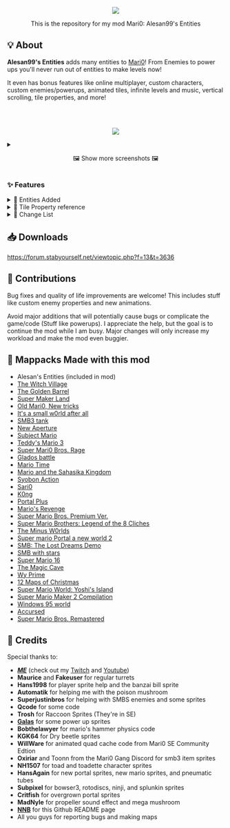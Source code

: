 <p align="center"><img src="https://i.imgur.com/U5xzR1h.png"></p>
<p align="center">This is the repository for my mod Mari0: Alesan99's Entities</p>

## 💡 About
**Alesan99's Entities** adds many entities to [Mari0](https://stabyourself.net/mari0)! From Enemies to power ups you'll never run out of entities to make levels now!

It even has bonus features like online multiplayer, custom characters, custom enemies/powerups, animated tiles, infinite levels and music, vertical scrolling, tile properties, and more!

<br><br>
<p align="center"><img src="https://i.imgur.com/th4xsMi.png"></p>
<details>
  <summary><p align="center">🖼️ Show more screenshots 🖼️</p></summary>

  <p align="center"><img src="https://i.imgur.com/fS2o7pc.png"></p>
  <p align="center"><img src="https://i.imgur.com/67uPzZZ.png"></p>
  <p align="center"><img src="https://i.imgur.com/VhvWBcj.png"></p>
  <p align="center"><img src="https://i.imgur.com/tdDfhkR.png"></p>
  <p align="center"><img src="https://i.imgur.com/CPQN00C.png"></p>
  <p align="center"><img src="https://i.imgur.com/04htj0O.png"></p>
  <p align="center"><img src="https://i.imgur.com/cnW3Vob.png"></p>
  <p align="center"><img src="https://i.imgur.com/016vjP0.png"></p>
  <p align="center"><img src="https://i.imgur.com/E8mXQFj.png"></p>
</details>

### ✨ Features
<details>
  <summary>🍄 Entities Added</summary>

  - Poison Mushroom
  - Upside Down pirahna plants
  - Banzai bill
  - King Bill
  - Sidestepper
  - Barrel
  - Small icicles from SMBS
  - Angry Sun
  - Splunkin
  - Splunkin half
  - 3-up moon
  - Giant Goomba
  - Giant Koopa
  - Giant Spikey
  - Koopa shell
  - Goombrat
  - Fire Bro
  - Clock from SMBS
  - Green springs
  - Red Piranha Plant
  - Upside Down Piranha Plant
  - Thwomps
  - Fish bones
  - Drybones
  - Muncher
  - Giant Beetle
  - Meteors from NSMB
  - Dry Goomba
  - Dry Piranha Plant
  - Donut
  - Boomerang Bro
  - Para Beetle
  - Ninji
  - Hammer suit
  - Boo
  - Bomb-omb
  - Monty mole
  - Mega mole
  - Venus firetrap (AKA fire piranha plant)
  - Upside down venus firetrap
  - Rotating block
  - Torpedo ted
  - Frog suit
  - Boomboom
  - ? ball
  - Raccoon leaf
  - Blue koopa
  - Koopa Paratroopa that flies left and right
  - Wind from Lost Levels
  - Left & Up pipe
  - SMB3 door
  - Ice
  - Companion cube
  - High energy pellet launcher & catcher
  - Adhesion gel (Call it whatever you want, It's called purple gel in-game anyway)
  - Turrets
  - Defective turrets
  - ! buttons
  - ! blocks
  - Rip van fish
  - Square waves
  - Delayer
  - Coin entity
  - Amp milk
  - Green parabeetle
  - Fire thing from SMB3
  - Cannon ball
  - Mini mushroom
  - Rocket launcher
  - GLaDOS
  - Portal gun pedestal
  - Pre-placed portals
  - Text entity
  - Region trigger
  - Ice flower
  - Tile tool
  - Enemy tool
  - Shy guys
  - Randomizer
  - Yoshi
  - Big ! button from SMW
  - Beetle shell
  - Music changer
  - Spiketop
  - P-Switch
  - Pokey
  - Snow pokey
  - Fighter fly
  - Swim wing
  - DK hammer
  - Vine stop
  - Chain chomp
  - Sledge bro
  - Edgeless cube
  - Rocky wrench
  - Cleansing gel
  - Excursion funnels
  - Roto-discs
  - Down exit pipe
  - Thwimps
  - Bony beetle
  - Tiny goomba
  - Koopalings
  - Big mushroom
  - Smb3 bowser
  - Ice bro
  - Bulls eye bill
  - Wiggler
  - Goomba Shoe
  - Magikoopa
  - P button Door
  - Key door and Key
  - Blooper Nanny
  - Circle Boos
  - Weird Mushroom
  - Carrot Powerup
  - Tanooki Suit
  - Cape Mario
  - Horizontal Pipe exit
  - Skewers
  - Conveyor Belts
  - Lakitu Cloud
  - Stretch
  - Upsidedown beetles and spinys
  - Spiny shells
  - Ceiling blocker
  - Cube and Sphere buttons
  - That one star from SMBS
  - And Gate
  - Or Gate
  - RS Flip Flop
  - Animation Trigger
  - Input Block
  - Collectables
  - Collectable Lock
  - Superball Flower
  - Switch Blocks
  - Rising Water
  - Snake Blocks
  - Small Springs
  - Pow Blocks
  - Small Springs
  - POW Blocks
  - Big Icicles
  - Side Thwomps
  - ! Switch Conveyor Belts
  - Dry Bones Shells
  - Red See Saws
  - Animation Output
  - Spikes And Spike Balls
  - Frozen Coins
  - P-Blocks
  - Clear Pipes <a href="https://github.com/alesan99/mari0_ae/releases"><sup>New!</sup></a>
  - Tracks <a href="https://github.com/alesan99/mari0_ae/releases"><sup>New!</sup></a>
  - Propeller Box <a href="https://github.com/alesan99/mari0_ae/releases"><sup>New!</sup></a>
  - Cannon Box <a href="https://github.com/alesan99/mari0_ae/releases"><sup>New!</sup></a>
  - Piranha Creepers <a href="https://github.com/alesan99/mari0_ae/releases"><sup>New!</sup></a>
  - Blue Shell Powerup <a href="https://github.com/alesan99/mari0_ae/releases"><sup>New!</sup></a>
  - Boomerang Flower <a href="https://github.com/alesan99/mari0_ae/releases"><sup>New!</sup></a>
  - Checkpoint Flag <a href="https://github.com/alesan99/mari0_ae/releases"><sup>New!</sup></a>
  - Big Mushroom (Mario Maker) <a href="https://github.com/alesan99/mari0_ae/releases"><sup>New!</sup></a>
  - Cannon Ball Cannon <a href="https://github.com/alesan99/mari0_ae/releases"><sup>New!</sup></a>
  - Camera Stop <a href="https://github.com/alesan99/mari0_ae/releases"><sup>New!</sup></a>
  - Pneumatic Diversity Vents <a href="https://github.com/alesan99/mari0_ae/releases"><sup>New!</sup></a>
  - Grinders & Bumpers <a href="https://github.com/alesan99/mari0_ae/releases"><sup>New!</sup></a>
  - Bowser Jr. <a href="https://github.com/alesan99/mari0_ae/releases"><sup>New!</sup></a>
  - Super-size Mushroom <a href="https://github.com/alesan99/mari0_ae/releases"><sup>New!</sup></a>
  - Fuzzies <a href="https://github.com/alesan99/mari0_ae/releases"><sup>New!</sup></a>

</details>
<details>
  <summary>📜 Tile Property reference</summary>

  ![Tile Property reference image](https://i.imgur.com/nDJRzO2.png)

  Put a pixel next to your tiles in tiles.png to change how it acts.
  The color of the pixel doesn't matter except for slopes.
  > - Half slants are color coded: `0`, `0`, `200 0`, `0`, `100`
  > - Upsidedown slants are color coded: `100`, `0`, `0`
  > - Have both left and right slants enabled to make a slab
  
</details>
<details>
  <summary>📰 Change List</summary>
  <blockquote>
  <details>
    <summary>🕓 Latest Changes</summary>

```console
-----0.10.0 13-----
ADDED Clear Pipes
ADDED Tracks
ADDED Propeller Box
ADDED Cannon Box
ADDED Pirnaha Creepers
ADDED Blue Shell Powerup
ADDED Boomerang Flower
ADDED Checkpoint Flag
ADDED Big Mushroom (mario maker)
ADDED Cannon Ball Cannon
ADDED Camera Stop
ADDED Pneumatic Diversity Vents
ADDED Grinders & Bumpers
ADDED Bowser Jr.
ADDED Super-Size Mushroom
ADDED Moving Tiles (Use with tracks)
ADDED Entity Tooltips
ADDED Ability to Expand Custom Character Sprites (Like SE), Size, Colors, and Stats
	"fireenemy": SAME_AS_CUSTOM_ENEMIES (Put enemies folder in character folder)
	"smallducking": false,
	"swimpushframes": 1 (number of frames mario has when pushing in water)
	"smallduckingframes": 0,
	"fenceframes": 2,
	"nopointing": false,
	"noportalgun": false,
	"aimwithoutpointing": false,
	"breaksblockssmall": false,
ADDED Custom enemy properties
	"animationtriggerondeath": "NAME OF ANIMATION TRIGGER",
	"mushroomifmariosmall": "NAME OF MUSHROOM ENEMY",
	"meltice": true, (melt when touched by enemies with "meltsice")
	"transformtrigger": "melt",
	"instantkill": true, (Kills player instantly)
	"snapxtogrid": true,
	"snapytogrid": true,
	"snapxtogridoffset": 0,
	"snapytogridoffset": 0,
	"trackable": false
	 "trackplatform": true, (will carry stuff when on a track)
	 "trackoffsetx": 0,
	 "trackoffsety": 0,
	 "trackspeed" 3,
	 "trackgraboncenterofobject": true, (can only collide with tracks touching its center)
	 "ignoretrackgraboncenterofobject": false, (will not automatically give it the property above)
	 "trackgravity": 40, (gravity of object after its released from track (dont add property if you want default))
	 "rotatetowardstrackpath": true, (will rotate in the direction its going in on the track)
	 "rotatetowardstrackpathoffset": 0, (how many radians will be added to the rotation)
	 "dontpasstracked": true, (enemy wont stay on track after transforming)
	 "dontreturnmaskontrackrelease" true, (will not collide with tiles after being forced off tracks (only useful with custom timers))
	 "transformtrigger": "trackturnaround",
	"spawnonload": true, (will spawn as soon as level starts, instead of when its onscreen)
	"pushmariowhenstomped": false, (use if mario needs to stomp an enemy
		that isn't killed when stomped once, but mario dies when stomping)
	"xrelativetocamera": 0, (stay in the same posistion of the camera)
	"yrelativetocamera": 0,
	"stompbounce": true, (makes mario bounce off enemy instead of killing it)
	 "stompbouncesound": true, (makes sound when mario stompbounces off enemy)
	 "stompbouncex": 1, (pushes mario horizontally, like when stomping a koopaling in a shell)
	"dontspawnnearcheckpoint": true,
	"makesmariostarduration": 12,
	"treattransformasdeath": true, (don't use unless neccesary: triggers things like deathsound even if the enemy 			didn't die)
	"starthomingrotationtowardsplayer": true, (homing enemy will start facing player)
	"upsidedownifhomingrotationright" true,
	"blowrange": [x, y, w, h], (moves entities if inside the range)
	 "blowchecktable": ["player"]
	 "blowspeedx": 0,
	 "blowspeedy": 0,
	 "blowminspeedx": -60, (minimum speed of enemy inside blowrange)
	 "blowmaxspeedx": 60,
	 "blowminspeedy": -60,
	 "blowmaxspeedy": 60,
	 "blowstaticenemies": false, (should it blow static enemies)
	 "blowstrong": false, (don't use unless neccesary, will force entities to move without changing speed)
	"blowable": true, (can be blown by enemies that have blowrange?)
	"throwntimeendonfloorcollide"
	"platformcollisionup": true,
	"platformcollisiondown": true,
	"platformcollisionleft": true,
	"platformcollisionright": true,
	"offsetYadjust": true, (automatically shifts sprites 8px up by default)
	"hollow": true, (entities won't collide if inside enemy)
	"bouncy": true, (bounces player)
	 "bouncyontop": true,
	 "bouncyonbottom": true,
	 "bouncyonsides": true,
	 "bouncyonleft": true,
	 "bouncyonright": true,
	 "bouncyforce": 1
	 "bouncyforcex": 1
	 "bouncyforcey": 1
	"sticktoplayer": true, (should the enemy stick to mario's position?)
	 "sticktonearestplayer": true,
	 "stickoffsetx": 0,
	 "stickoffsety": 0,
	"teleportplayer": true, (or player number) (will teleport mario to enemy)
	 "teleportnearestplayer": true,
	 "teleportplayeroffsetx": 0,
	 "teleportplayeroffsety": 0,
	 "teleportplayerspeedx": 0, (speed of the player after teleporting)
	 "teleportplayerspeedy": 0,
	"movetotoponpassivecollide": true, (enemy gets teleported to the top of object it's inside)
	"gel": 1, (sets gel on any tiles it touches)
	"pipespawnmax": true, (how many times it can be spawned by pipe, until the spawned ones are killed)
	"extremeautodelete": true (enemy won't despawn offscreen, but it will despawn if it falls out of the map)
	"releasespeedx": 2, (speed after enemy exits a vertical clear pipe or a pipe spawner)
	"lifetimerandoms": [1, 2, 3],
	"movement": "chase" (think: monty mole, basically the follow movement, but without the weird lakitu stuff)
	 "chasespeed": 3.5, (same name as hammerbros' chasespeed, technically a different property)
	 "chaseacceleration": 14,
	 "chasespace": 2, (how far mario has to be for it to turn around)
	 "chasebounceforcex": 6 (force when enemy hits a wall)
	 "chasebounceforcey": 6
	 "chasespeedy": 3.5, (Same as above, except for vertical chasing)
	 "chaseaccelerationy": 14,
	 "chasespacey": 2,
	"dontenterclearpipes": true, (wont go into clear pipes)
	"killsinsideclearpipes": true, (will kill mario if inside a clear pipe)
	"sticktonearestplayer": true,
	 "sticktoplayeroffsetx": 0,
	 "sticktoplayeroffsety": 0,
	"blockportaltile": true, (blocks portals from going through its spawned tile)
	"dontremoveblockportaltileondeath": true, (will continue to block portals in a tile after death)
	"breaksflipblocks": true,
	"onlymovewhenhomingrotationatplayer": true, ("homing" movement will only move when facing player)
	"onlymovewhenhomingrotationatplayerthreshold": 0.1,
	"dontchangehomingrotationwhenmoving": true,
	"homingatenemy": ["goomba"], (will follow closest custom enemy)
	"bouncesonenemykill": true, (enemy will bounce when it kills another enemy, use bounceforce)
	"friction": 80, (will stop enemy from sliding. also doable by setting truffleshuffle speed to 0)
	"boss": true, (will cause axe to break bridge, like with bowser)
	"supersize": true, (can you make it huge with the supersize entity?)
	"description": "", (will be shown in the entity list in the editor)
	"rightclickmenumutlipleproperties": true, (needs "rightclickmenutable" too!, will set multiple properties "rightclickmenu": [[["propertyname1", value],["propertyname2", value], ...], ...])
	"queueanimationtrigger": true, (use with "animationtriggerondeath", will let the animation finish if its currently playing)
	"doesntflyawayonstomp": true, (if stompanimation is disabled, the enemy won't fly away when stomped)
	"enemykillsdontflyaway": true, (the enemies it kills will just dissappear)
	"transformenemyanimationondeath": "TRANSFORMANIMATION", (will trigger a "transform enemy" animation)
	"nodropshadow": true,
	"customtimer": [
		[1, ["random", "speedx"], [1,2,6,7]], (picks a random value from an array)
		[1, ["set", "speedx"], ["property", "speedy"]] (sets property to an existing property)
		[1, "spawnenemy"], (if enemy uses spawnsenemy, this will force it to spawn an enemy)
		]
ADDED Custom powerup options "makesmarioshoot": {
	"enemy": ["enemy1", "enemy2", ..], (you can give an property a table now) (left -> right, if one gets 	fired the next in line won't get fired)
	"max": [2, 3, ..],
	"button": ["run", "use",..],
	"killonbuttonrelease": false,
	"playerspeedx": 0, (knockback)
	"playerspeedy": 0, 
	"holdbutton": ["down",false, ..],
	"fireanim": "fire",
	"firequad": 1,
	"offsety": 0,
	"ride": false, (player will stick to enemy it fires)
	 "rideoffsetx": 0,
	 "rideoffsety": 0,
	 "rideactive": false, (is the player active while riding?)
	 "ridedrawable": false, (is the player visible while riding?),
	 "rideaftertransform": false, (will the player continue to stick after the enemy transforms?)},
	 "dontfirewhenriding": false, (should mario fire when riding enemy?)
	 "rideanim": "idle", (what animation mario has when riding enemy)
	 "ridequad": 1, (number of frame if needed)
	"sticktoplayer": true, (should the enemy stick to mario's position?)
	 "stickoffsetx": 0,
	 "stickoffsety": 0,
	 "stickanim": "idle"
	 "stickquad": 1,
	 "flipstickoffsetx": true,
	"size": 1, (must be this size in order to fire)
	"hat": 1, (add custom hats in hats mappack folder)
	"firewhenfalling": false,
	"firewhennotfalling": false,
	"firewhenhumping": false,
	"fireifducking": true, (should it still fire if mario is ducking?)
ADDED Custom enemy icons (ex: "goomba-icon.png")
ADDED Custom enemy tool tips (ex: "goomba-tooltip.png", can be 64x64px or 128x64px)
ADDED Custom enemy folders (you can organize your custom enemies but putting them in their own folders, as long
	as they are still inside the "enemies" folder)
ADDED Animations
	Trigger: Player Lands
	Trigger: Player Hurt
	Trigger: When number is _ (Thanks to frostplays for the implementation idea)
	Condition: Player is size
	Condition: Button Held Down
	Condition: Require Keys
	Condition: If number is _
	"kill all enemies"
	"Make Player Grow"
	"set wind"
	"Disable Jumping"
	"Enable Jumping"
	"Animation Trigger"
	"Add keys"
	"Remove keys"
	"Set number"
	"reset numbers"
	"load level instantly"
ADDED Fence Tile Property
ADDED Directional Platform Tile Properties
ADDED Better Ice Flower (Enemies get frozen in ice blocks, can be kicked)
ADDED Sideways Pirhana Plants
ADDED Spawner Animations (Enemies coming out of pipes)
ADDED Random cheepcheeps and Fire Flowers (yes, really)
ADDED Better Tile Selections
ADDED Lightbridge Detectors
ADDED Offset Entities (Hover over edge of tiles)
ADDED Spritesets to more sprites (Flag, Portal Entities) (Overgrown sprites by critfish)
ADDED Oscillating Platform previews in right click menu
ADDED Level Previews in the editor map selection menu
ADDED Pipe & Door Exit IDS (This means you can have multiple exits in 1 sublevel)
ADDED Pipe sizes and direction selection
ADDED Spawn option to be directly on tile
ADDED Swim pushing animation to mario
ADDED Wind Entity Adjustment
ADDED Donut respawning option
ADDED Optional Castleflag to Flag
ADDED Loading Bar to intro and multithreaded mappack list loading
ADDED Yoshi Eating
ADDED New Mask 37: Tracks
ADDED Tile Tool Function "Set Background Tile To:"
ADDED Mega mario music by MadNyle
ADDED More Text Colors, Big option, and Center Option
ADDED Ability to add sublevels
ADDED Animate to Walk Speeds
ADDED Jumping Through Platforms in mario maker physics
ADDED Dialouge box Speaker Colors
ADDED Ability to put more enemies inside blocks
ADDED Option to make Koopalings into enemies
ADDED Firebar smooth movement setting
ADDED "Key" type to boom boom, bowser 2, koopalings, and bowser jr. (gives key on death)
ADDED Slabs (have both slopes on) (DON'T USE THESE!!! THEY'RE CRAP!)
ADDED Camera Setting Menu
ADDED level editor disabling (put ";nofunallowed" in the end of your mappack's 1-1.txt)
ADDED invisible door option
ADDED Letterbox setting for fullscreen and resizable window (no stretching)
ADDED Option for Time to count down in real seconds
ADDED Option for lava bubbles to return to spawn
ADDED 1 New Daily Challenge
ADDED P-Switch Directions
ADDED Editor Q Key shortcut to switch between tiles and entities
ADDED Editor Tile Hotkeys (press key when over tile menu)
ADDED Portal Physics (1-block jump height)
TWEAKED Spawner and Tile Tool Right click Menues (Easier to use!)
TWEAKED Variations of Entities, many of them are now combined
TWEAKED Entity List Organization
TWEAKED Mappack Selection Loading
TWEAKED Portal Sprites (Added Spritesets, Some on/off states, gel ids)
TWEAKED Bigger Brushes (Just hold run and press run buttons, no assistmode)
TWEAKED Time Length in Mario Maker Physics
TWEAKED Yoshi (Can kill koopas, immune to spikes)
TWEAKED Energy Launcher Behavior (won't launch energy ball after it's caught)
TWEAKED Suspend Game (Game will be saved if you collected collectables, uses .json)
TWEAKED Background color rgb inputs (you can now slide them with your mouse)
TWEAKED Bullet Bill Cannons; will no longer spawn if blocked by tile
IMPROVED Turrets (Shooting collision is now accurate and reliable, can be blocked with boxes)
IMPROVED Big koopas (now break hard blocks)
IMPROVED Custom enemy "transformobjectcollide" and "transformenemycollide" (can now be tables)
IMPROVED Conveyer Belts with gel (its not perfect)
IMPROVED Editor Middle Click with entities (you can middle click an entity to copy it)
CHANGED Amps into fuzzies (you can still select amps in their right click menu)
CHANGED Hat Format (Now uses .json, allows for different directions)
CHANGED Rocky Wrench Sprites
CHANGED Big Mole and Amp Sprites
CHANGED Donut Falling Animation
CHANGED MEGA MARIO size
CHANGED Snow Spike Sprites
CHANGED Mario's Minecraft Sprites (Now its just a pickaxe overlay)
CHANGED Meteor behavior
CHANGED Raccoon Leaf Behavior
CHANGED Powerup suit Behavior (THEY BOUNCE NOW? THEY BOUNCE NOW.)
CHANGED Rip Van Fish water behavior (they will now have gravity once they exit water)
CHANGED Moles (inside ground is a right click option now)
CHANGED Splunkin, ninji, and rotodisc Sprites courtesy of subpixel
CHANGED Mario cape flying
CHANGED Custom powerup y offset (enemies will now spawn at the bottom of mario's hitbox by default)
CHANGED Boo Circle Formation to be easier to go through
CHANGED Excursion Funnels into the ones from SE (They used to be coded by me, but SE's are more functional)
FIXED Button Press Animations not working with Joysticks
FIXED givescoinondeath when transforming
FIXED Custom enemy max count for the third time
FIXED Editor Level Buttons being clicked when they're off screen
FIXED Entity Descriptions getting cut off
FIXED Para-goombas killing mario when being stomped
FIXED Lasers not melting frozen coins
FIXED "starttowardsplayerhorizontal" not working with homing enemies
FIXED Flagpole softlocking (the level will end after 8 seconds if mario doesn't go inside the castle)
FIXED Raccoon mario's tail not flipping shells
FIXED Boxes clipping through walls horizontally if portalled at really fast speeds
FIXED Online multiplayer starting suspended game instead of selected mappack
FIXED Custom entities image not loading
FIXED Enemies not turning around ledges on entity tiles
FIXED Portals not being removed by portal entity
REMOVED Upsidedown pirhana plant sprites
REMOVED A bunch of useless entities from entity list
REMOVED Quicksand

Other Bugfixes and minor tweaks
-------
```

  </details>
  <details>
    <summary>🗃️ Everthing</summary>

```console
--Release--
Added poison mushroom
Fixed poison mushroom bugs
Added Upside Down Pirahna Plants
Added Paragoombas
Added Banzai bills
Added [SURPRISE}
--Version 1.00--
Made Paragoombas Slower
Fixed Upside Down plant not moving
Added Sidestepper
Added Barrel
Added Icicle
--Version 1.01--
Added MY NAME to the title screen
Fixed Sidestepper's sprite
--Version 2.00--
Fixed Upside down plant crash
More loading screen text
ANGRY SUN
Angry sun end
Better sprites
--Version 2.01--
right click [SUPRISE] to change speed
--Version 3.00--
Added Icicle sound
Minor tweaks to be more polished
--Version 3.01--
Added Splunkin (normal and half)
--Version 3.02--
Fixed Crash with [SUPRISE]
--Version 4.00--
Added 3-up moon,
Giant Goomba,
Giant Koopa,
Giant Spikey,
Koopa shell,
Goombrat,
Goombrat half,
and Fire Bro
Right click the icicle for gravity
--Version 5.05--
Added clocks,
green springs,
red plants,
down red plants,
thwomps,
fish bones,
dry bones,
dry bones half,
munchers,
and big beetles
--Version 5.07--
Fixed Crash with drybones
--Version 6.05--
Added Meteor Start,
Meteor End,
Dry Goomba,
Dry Goomba Half,
Dry Piranha Plant,
Upside down dry piranha plant,
Donut,
Boomerang Bro,
Para Beetle,
and Ninji
Added thwomp and Boomerang sounds
Made barrel have two frames
icicle falls when near
angry suns attack by going down
Big bills collision and scissor (where it is cut when launched) are fixed
--Version 6.13--
Added hammersuit
boo
bomb-omb
bomb-omb half
monty mole
mega mole
venus firetrap
upside down venus firetrap
rotating block and
torpedo ted
fixed bullet's underground palette
lowered icicle sound volume
--Version 7.10--
added frog suit
parabeetle right
boom boom
? ball
and raccoon leaf
parabeetles act like parabeetles
powerup sprites
added sidescrolling
added thousands of bugs
--8.11--
TOO MANY THINGS TO LIST
BUG FIXES
New portal tiles
--9.09--
vvvvvv gel
turrets
defective turrets
! buttons
! block off
! block on
fixed beetle bobs
more tile properties
animated tiles!
--10.2--
added rip van fish,
square waves,
delayer,
coin,
amp,
green parabeetle,
and green parabeetle right
foreground tiles
bridge tiles
forgrounds
paragoombas tweaked
side vvvvvv gels work
--Version 11.0--
added fire thing from SMB3,
cannon ball,
mini mushroom,
GLaDOS,
Portal gun pedestal,
pre-placed portal 1,
pre-placed portal 2,
text entity,
region trigger
changeable mappack folder
customizable graphics
customizable text
improved autoscrolling
fixed some crashes and bugs
--12.0--
tile tools
enemy tools
shy guys
beetle shells
music changer
randomizer
ice flower
yoshi
big button
VERTICAL SCROLLING
MULTIPLE CUSTOM MUSIC
improved sprite loading
edited error screens
some features from better editor
slants
Some other stuff I might've forgotten (look through my old posts)
--LOVE 0.9.0 v2--
faster map selection screen
10% more organized entity tab
animated tiles are now shown in the minimap with their correct colors (SE doesn't do this)
airship fire things can now face up and down
fixed the horrible button blocks
improved boos' movement
fixed beetle shells getting killed by fireballs
region trigger's right click menu is cooler
you can type more text into input bars
other minor tweaks
--LOVE 0.9.0 v3--
bug fixes
every mod related file has been moved to the "alesans_entities" folder
crashes are now saved as .txts
added dark mode cheat
some menus have been rounded
navigate menu with mouse
download mappacks
p button
resizable window
fixed minor mistake in rip van fish's animation
rotating block now bounces when hit
added spiketops
menu tips
press f11 to display fps
probably more stuff I forgot
--LOVE 0.9.0 v4--
- some minor bug fixes and improvements
- added daily challenges
- added pokeys
- finished spiketops
- fixed region trigger drag not scrolling
- fixed no portal gun hammer mario climbing sprites
- fixed big hat emblem color
- fixed enemy tool not being able to spawn newer enemies
- improved king bill sprites a bit
- improved yoshi
- improved angry sun
- improved coin entity, now acts exactly like normal coins
--LOVE 0.9.0 v5--
bug fixes
climbing property
updated level screen customization
fighter fly added
quickmenu added
portal gun drop down (pedestal supported multiple portalguns but you could no tstart with them)
foreground scroll bar (also foreground scrolling is more realistic)
koopas and shell enemies "wake up" after being stomped and get flipped when hit from below
custom boom boom and intermission music (you can also turn on custom music in intermissions (old feature))
improved dlc (mappacks hosted on imgur by converting files to images)
yoshi tounge
added swim wing from smbs
bowser has right click option to make him into an enemy not a boss
added dk hammer from smbs
more worlds and redesigned map selection menu
added vinestop
--LOVE 0.9.0 v6--
added chain chomp
added sledge bros
added edgeless cube
added noteblocks
added rocky wrench
added offsetted thwomp & new graphic
3-up moon appears even when not in block
ability to use letters for worlds over 9
enemytool can spawn every entity
right click menus improved
music changer can choose specific custom music
meteors improved
added moving springs (spawn with enemytool "moving spring")
vertical scrolling improved
more ways to defeat glados (rocketurrets + bulletbills,cannonballs,mario hammers)
big enemies merged with small counterparts (can now be frozen, big koopas come out of shell and be flipped)
different types of goombas in goomba attack cheat
seesaw visible when right clicking in editor
wind sound added
right click flag to remove border (you can jump over flag)
change physics in tool section (mari0, smb, smb2j-mari0, smb2j)
recoded thwomp (less buggy, actually portalable, also new graphic)
bug fixes and improvments
--0.10.0 7--
UPDATED FOR 0.10.0
UPDATED ALESAN99'S ENTITIES MAPPACK
ADDED thwimps
ADDED bony beetles
ADDED cleansing gel
ADDED roto-discs
ADDED funnels
ADDED down exit pipes
ADDED custom characters (change by pressing [] keys in hat options)
Redesigned tools tab in editor and added power line draw & selection tool
added ability to add custom glados sounds
added custom tab to editor
organized entities tab more by adding portal section
re-added controller/joystick support
added fire bar speed rightclick
bug fixes and improvments
--0.10.0 8--
added koopalings
added bowser from super mario bros 3
added big mushroom
added ice bros
added mappack icon in editor (drag file into square to add icon)
added classic cheat mode
added new level button
added custom sounds
added super mario maker bomb-ombs
added super mario maker fish bones
fixed controller support
fixed checkpoints in sublevels (You can also link them now)
fixed portalable surface indicator on button blocks, slopes, nocollision pipe
minimap in editor can now scroll vertically
made camera in vertical levels better
sorted custom tab dropdown alphabetically
region triggers can be set to half-tiles
fighting multiple boom booms and koopalings works now
moles bounce off of walls and spawn normally if not on top of a block
characters now have config files with colors (these allow custom colors and hats)
springs work in intermissions
boomboom can be turned into an enemy
mapheight txt files are no longer used
fire and ice bros can hurt other enemies
Other minor tweaks and many bugfixes
-----0.10.0 9-----
ADDED ONLINE MULTIPLAYER
ADDED CUSTOM SE ENEMIES
ADDED Bulls eye Bills
ADDED Wigglers
ADDED Goomba Shoe
ADDED Magikoopa
ADDED Mario Maker Doors
ADDED P-button Doors
ADDED Key doors and keys
ADDED Blooper Nanny
ADDED Circle Boos
ADDED Weird Mushroom
ADDED Carrot Powerup
ADDED Tanooki Suit
ADDED Cape Mario
ADDED option to teleport mario at edges of screen
ADDED left and right pipe exits
IMPROVED level size button from SE
FIXED Fireballs hitting hammer mario when ducking
FIXED Coin graphics
mario maker physics option (1-up flag, shrink to big mario)
slopes are smoother
hammers kill thwomps and bulletbills
scrolling is better for vertical levels and right of the level
fixed timer reseting
custom fire and ice colors
p-buttons look like mario maker
lava tile property doesn't instakill if spike properties are enables
flags can be placed anywhere on the y axis
improved delayers
other sprites look like mario maker
dry bones and dry beetle have more animations
enemies in vertical levels don't spawn all at once and dissappear offscreen
menus are navigatable with joysticks
Tons of Bugfixes
-----0.10.0 10-----
ADDED cappy cheat
ADDED Skewers
ADDED Conveyor Belt
ADDED Lakitu Cloud
ADDED Boo crawler
ADDED Upsidedown beetle
ADDED Upsidedown spikey and spikey shell
ADDED ceiling blocker from SE
ADDED opposite flamethrowers
ADDED cube and sphere buttons
ADDED custom hats (from SE)
ADDED Fullscreen (LeftShift + Enter)
IMPROVED Yoshi (Not buggy, dismount with runkey and up)
IMPROVED cubes, lightbridges, emancipation grills, and buttons (SE)
IMPROVED Fire plants (Maker sprites, only fire in 16 angles)
IMPROVED DLC Mappacks (Icons!)
IMPROVED Linking to be similar to SE (means you can mass-link)
IMPROVED Online Multiplayer menu (mappack select, cheats)
FIXED Mazes not working in tall levels
FIXED music changer overlapping
FIXED mario dying at the flag
FIXED frog mario not swiming
FIXED locked doors and pdoors not working with controllers
FIXED linking alternate cubes and dispensers
FIXED checkpoints not desawning enemies
FIXED minus world crashing
-----0.10.0 11-----
ADDED Animations System from SE (couple of new animations too)
ADDED Animation Trigger
ADDED Collectables (BTW you can collect them with koopa shells)
ADDED Collectable Lock (Sends output when a certain amount of collectables are collected)
ADDED Lucky Star (Kills all enemies)
ADDED Or Gate
ADDED And Gate
ADDED RS Flip Flop
ADDED Animated Tile Trigger
ADDED Action Block
ADDED ability to add custom fast music and intros (music2-fast.ogg/music-intro.mp3)
ADDED New UI Syle
ADDED Run lock, portal, and reload buttons to android
ADDED Chell character
ADDED increased level limit (up to 35 because of letters)
ADDED Same block portals (probably causes a bunch of crashes)
ADDED Noteblock warps by putting pipe entity in noteblock
ADDED Tile group selection (Hold shift when selecting a tile in the editor)
ADDED Tile replacing (e + left click)
ADDED Half slants (enable with color coded slant properties: 0,0,200 or 0,0,100)
ADDED Linkable platforms
IMPROVED Music Loading (just put music in music folder)
IMPROVED Backgrounds and Foregrounds (just put .png in the backgrounds folder)
IMPROVED Doors; option to link doors to an exit
IMPROVED Region Triggers (select what is detected) (Editing existing region triggers is broken)
IMPROVED Various right click menus
IMPROVED Koopaling Fights (new effects, win by making koopaling fall)
IMPROVED King Bill Collision
IMPROVED Torpedo teds
IMPROVED Big Bill cannons (detects if it's coming out of 2 block wide cannon, doesn't shoot in blocked direction)
IMPROVED Effects (glados explosion, turret explosions, cannon smoke, level ball, torpedo and king bill smoke)
IMPROVED Tile tool right click (also tile coordinates appear if you type in "mod " (with a space))
IMPROVED Koopa Shell Behavior (no longer makes sounds off-screen, koopas don't kill eachother if close)
IMPROVED In-game object renaming (right click name)
IMPROVED P-buttons by adding music
IMPROVED Faithplates (Linking, Velocity options)
IMPROVED Cannon Ball (speed customization)
IMPROVED Shy guys; they can actually be picked up (I only did this because they served no purpose, ninjis will stay the same)
IMPROVED King Bills (better collision, different directions, linkable)
-----0.10.0 12-----
ADDED Super Ball Flower
ADDED Switch Blocks
ADDED Rising Water/Lava/Poison/Quicksand
ADDED Snake Blocks
ADDED Small Springs
ADDED Pow Blocks
ADDED Big Icicles
ADDED Side Thwomps
ADDED ! Switch Conveyor Belts
ADDED Dry Bones Shells (Not 100% accurate, no need to tell me)
ADDED Red Seesaws
ADDED Background Tile Layer ("-" Key)
ADDED Custom Power-Ups
 ADDED "Makesmarioshoot":{enemy,max} property to custom enemies
 ADDED "Makesmariocolor":{{r,g,b},{r,g,b},{r,g,b}}; only works if used with "makesmarioshoot"
ADDED Ice property
ADDED Upside down slopes (set red to 100 and green to 0)
ADDED Platform Slopes (Don't use them unless you have to)
ADDED QUICK TEST button to test from mario's posistion ("\" Key)
ADDED Animation Actions: "play sound", "toggle wind", "center camera", "remove shoe"
ADDED Animation Triggers: "button pressed", "time below"
ADDED Lights out
ADDED Low gravity
ADDED Full Minimap to Editor (Press "m" OR swipe down on the minimap)
ADDED Axis-Independent Background Scroll Factor
ADDED Animated Backgrounds/Foregrounds (.json in the background folder with "quadcountx", "quadcounty", "delay", optional: "speedx", "speedy", "frames")
ADDED Reverse link to conveyor belts
ADDED New Custom Enemies Properties
	"light":number (how much light is made in the dark),
	"float":true (floats in water, can also be number to set how fast it rises),
	"shakesground": true,
	"ignoreleftcollide": true (and other directions),
	"regiontriggerexlcude": true,
	"platform": true,
	"platformchecktable": ["player", "entitynames"],
	"weight": 1,
	"movement": "circle", ("circleradius": 1, "circletime": 1),
	"movement":"homing", ("homingrotation": 0, "homingturnspeed": 1, "homingspeed": 1, "rotationishomingrotation": true),
	"transformtrigger": ["trigger1", "trigger2"...],
	"transformsinto": ["name1","name2"...],
	"givecoinondeath": 1,
	"playsoundondeath": "stomp",
ADDED Linked Pipes
ADDED Server Commands (/nextlevel, /reload, /level WORLD LEVEL SUBLEVEL, /infinitelives, /infinitetime, /disablecheats)
ADDED Autoscroll speeds (btw you can do advanced autoscrolling with the camerapan animation)
ADDED Undo With Ctrl Z
ADDED Toad and Toadette Courtesy of NH1507
ADDED Upside Down Spiketops and boo crawlers (place them under a tile)
-----0.10.0 12.1-----
ADDED Animation Output
ADDED Spikes and Spike Balls
ADDED Frozen Coins
ADDED P-blocks
ADDED Flying Boom Boom
ADDED Shell Helmets
ADDED Custom block debris (This means you can make hard breakable blocks)
ADDED Background .json property "staticx", "staticy", "static". Will stop layer from scrolling
ADDED Button release animation
ADDED A variety of new animations as well
ADDED Custom enemy editor tab
ADDED Custom enemy "rightclickmenu": ["property", 1, 2, 3, 4..],
	"rightclickmenudisplay": ["pretty display name", 1, 2, 3, 4..]
ADDED Custom enemy path movement
ADDED Custom enemy grabbing
ADDED Custom enemy spawning other enemies on spawn
ADDED Custom enemy shell waking up sprites option 
ADDED Custom enemy crawl movement (spiketops) (*BUGGY*)
ADDED custom enemy transformation trigger ""
ADDED custom enemy property "resistsenemykill"
ADDED "noshotsound"
ADDED "ignoreplatform" (will not be carried by platform enemies)
ADDED "solidkill" so mario doesn't go through enemys after he's hurt (think munchers)
ADDED "transformtrigger": "damage", "stompdamage", and "shotdamage" for use with "health", "stomphealth", and "shothealth"
ADDED "smallanimationstart", "smallanimationframes", "smallanimationspeed"
ADDED Default circle movement rotation "circletimer:" 0.5
ADDED "transformtrigger": "animation", "transformanimation": ""
ADDED "startawayfromplayerhorizontal"
ADDED new mask catergory 32: for bombs. exactly like category 4 except with fire collisions
ADDED "dontspawnenemyonplayernear" and "dontspawnenemydist"
ADDED "rotationanimation" and "rotationanimationspeed" (remember to use with doesntunrotate)
ADDED "rollanimation"
ADDED "resistsshoe", "resistspow" and "resistseverything"
ADDED "killsonpassive" and "killsonpassiveignorestar" (think of how blocks kill when they squish mario in mm)
ADDED "platformpush" and "noplatformcarrying" (pushing like snakeblocks)
ADDED "dontloopcustomtimer"
ADDED New customtimer format
	"customtimer": [
		[1, ["set", "speedx"], 2],
		[0.5, "playsound", "stomp"],
		[1, ["reverse", "speedx"]]
		]
ADDED additional options for custom powerups
	"makesmarioshoot": {
		"enemy": "enemy",
		"max": 2,
		"speed": 10,
		"fireatangle": false,
		"offsetx": 0},
ADDED "spawnpassedparameters", works like transformpassedparameters
ADDED "spawnsetparameters": [["parametername", "parametervalue"]..]
ADDED "animationspeed": [1, 2, 3 ..]
ADDED transformtrigger: "freeze"
ADDED enemy kicking (think bombombs)
	"kickable": true,
	"kickspeed": 2,
	"kickspeedy" -10,

ADDED Custom princess music option
ADDED Rolling edgeless cubes on red seesaws
ADDED Backwards circle movement "circletime": -1
ADDED Custom Character hatoffsets
ADDED Custom Character defaulthat
ADDED Ability to link collectables
ADDED Tanooki Mario Sprites
ADDED Colored Yoshis (no abilities yet)
ADDED Option to hide collectables hud in text.txt
ADDED Ability to link skewers
ADDED Portal Entity IDS
ADDED Tile Tool Region select
ADDED Tile Tool command: "group". All tiles in region will be hit when one is hit
ADDED Placeable cleansing gel (basically anti-gel surfaces)
-----0.10.0 13-----
ADDED Clear Pipes
ADDED Tracks
ADDED Propeller Box
ADDED Cannon Box
ADDED Pirnaha Creepers
ADDED Blue Shell Powerup
ADDED Boomerang Flower
ADDED Checkpoint Flag
ADDED Big Mushroom (mario maker)
ADDED Cannon Ball Cannon
ADDED Camera Stop
ADDED Pneumatic Diversity Vents
ADDED Grinders & Bumpers
ADDED Bowser Jr.
ADDED Super-Size Mushroom
ADDED Moving Tiles (Use with tracks)
ADDED Entity Tooltips
ADDED Ability to Expand Custom Character Sprites (Like SE), Size, Colors, and Stats
ADDED Custom enemy properties
ADDED Custom powerup options "makesmarioshoot"
ADDED Custom enemy icons (ex: "goomba-icon.png")
ADDED Custom enemy tool tips (ex: "goomba-tooltip.png", can be 64x64px or 128x64px)
ADDED Custom enemy folders (you can organize your custom enemies but putting them in their own folders, as long
	as they are still inside the "enemies" folder)
ADDED Animations
ADDED Fence Tile Property
ADDED Directional Platform Tile Properties
ADDED Better Ice Flower (Enemies get frozen in ice blocks, can be kicked)
ADDED Sideways Pirhana Plants
ADDED Spawner Animations (Enemies coming out of pipes)
ADDED Random cheepcheeps and Fire Flowers (yes, really)
ADDED Better Tile Selections
ADDED Lightbridge Detectors
ADDED Offset Entities (Hover over edge of tiles)
ADDED Spritesets to more sprites (Flag, Portal Entities) (Overgrown sprites by critfish)
ADDED Oscillating Platform previews in right click menu
ADDED Level Previews in the editor map selection menu
ADDED Pipe & Door Exit IDS (This means you can have multiple exits in 1 sublevel)
ADDED Pipe sizes and direction selection
ADDED Spawn option to be directly on tile
ADDED Swim pushing animation to mario
ADDED Wind Entity Adjustment
ADDED Donut respawning option
ADDED Optional Castleflag to Flag
ADDED Loading Bar to intro and multithreaded mappack list loading
ADDED Yoshi Eating
ADDED New Mask 37: Tracks
ADDED Tile Tool Function "Set Background Tile To:"
ADDED Mega mario music by MadNyle & propeller sound
ADDED More Text Colors, Big option, and Center Option
ADDED Ability to add sublevels
ADDED Animate to Walk Speeds
ADDED Jumping Through Platforms in mario maker physics
ADDED Dialouge box Speaker Colors
ADDED Ability to put more enemies inside blocks
ADDED Option to make Koopalings into enemies
ADDED Firebar smooth movement setting
ADDED "Key" type to boom boom, bowser 2, koopalings, and bowser jr. (gives key on death)
ADDED Slabs (have both slopes on) (DON'T USE THESE!!! THEY'RE CRAP!)
ADDED Camera Setting Menu
ADDED level editor disabling (put ";nofunallowed" in the end of your mappack's 1-1.txt)
ADDED invisible door option
ADDED Letterbox setting for fullscreen and resizable window (no stretching)
ADDED Option for Time to count down in real seconds
ADDED Option for lava bubbles to return to spawn
ADDED 1 New Daily Challenge
ADDED P-Switch Directions
ADDED Editor Q Key shortcut to switch between tiles and entities
ADDED Editor Tile Hotkeys (press key when over tile menu)
ADDED Portal Physics (1-block jump height)
```

  </details>
  </blockquote>
</details>

## 📥 Downloads
https://forum.stabyourself.net/viewtopic.php?f=13&t=3636

## 👷 Contributions
Bug fixes and quality of life improvements are welcome!
This includes stuff like custom enemy properties and new animations.

Avoid major additions that will potentially cause bugs or complicate the game/code (Stuff like powerups).
I appreciate the help, but the goal is to continue the mod while I am busy. Major changes will only increase my workload and make the mod even buggier.

## 📢 Mappacks Made with this mod
- Alesan's Entities (included in mod)
- [The Witch Village](http://forum.stabyourself.net/viewtopic.php?f=12&t=5167)
- [The Golden Barrel](http://forum.stabyourself.net/viewtopic.php?f=12&t=3740)
- [Super Maker Land](http://forum.stabyourself.net/viewtopic.php?f=12&t=3785)
- [Old Mari0, New tricks](http://forum.stabyourself.net/viewtopic.php?f=12&t=3786)
- [It's a small w0rld after all](http://forum.stabyourself.net/viewtopic.php?f=12&t=3792)
- [SMB3 tank](http://forum.stabyourself.net/viewtopic.php?f=12&t=3970)
- [New Aperture](http://forum.stabyourself.net/viewtopic.php?f=12&t=3945)
- [Subject Mario](http://forum.stabyourself.net/viewtopic.php?f=12&t=3995)
- [Teddy's Mario 3](http://forum.stabyourself.net/viewtopic.php?f=12&t=4001)
- [Super Mari0 Bros. Rage](http://forum.stabyourself.net/viewtopic.php?f=12&t=4003)
- [Glados battle](http://forum.stabyourself.net/viewtopic.php?f=12&t=4360)
- [Mario Time](http://forum.stabyourself.net/viewtopic.php?f=12&t=4415)
- [Mario and the Sahasika Kingdom](http://forum.stabyourself.net/viewtopic.php?f=12&t=4528)
- [Syobon Action](http://forum.stabyourself.net/viewtopic.php?f=12&p=116174)
- [Sari0](http://forum.stabyourself.net/viewtopic.php?f=12&t=4676)
- [K0ng](http://forum.stabyourself.net/viewtopic.php?f=12&p=120072)
- [Portal Plus](http://forum.stabyourself.net/viewtopic.php?f=12&t=4832)
- [Mario's Revenge](http://forum.stabyourself.net/viewtopic.php?f=12&t=4876)
- [Super Mario Bros. Premium Ver.](http://forum.stabyourself.net/viewtopic.php?f=12&t=4813)
- [Super Mario Brothers: Legend of the 8 Cliches](http://forum.stabyourself.net/viewtopic.php?f=12&t=4884)
- [The Minus W0rlds](http://forum.stabyourself.net/viewtopic.php?f=12&t=5032)
- [Super mario Portal a new world 2](http://forum.stabyourself.net/viewtopic.php?f=12&t=4929)
- [SMB: The Lost Dreams Demo](http://forum.stabyourself.net/viewtopic.php?f=12&t=5024)
- [SMB with stars](http://forum.stabyourself.net/viewtopic.php?f=12&t=5258)
- [Super Mario 16](https://forum.stabyourself.net/viewtopic.php?f=12&t=5293)
- [The Magic Cave](https://forum.stabyourself.net/viewtopic.php?f=12&t=5350)
- [Wy Prime](https://forum.stabyourself.net/viewtopic.php?f=12&t=5346)
- [12 Maps of Christmas](https://forum.stabyourself.net/viewtopic.php?f=12&t=5259)
- [Super Mario World: Yoshi's Island](https://forum.stabyourself.net/viewtopic.php?f=12&t=5341)
- [Super Mario Maker 2 Compilation](https://forum.stabyourself.net/viewtopic.php?f=12&t=5340)
- [Windows 95 world](https://forum.stabyourself.net/viewtopic.php?f=12&t=5339)
- [Accursed](https://forum.stabyourself.net/viewtopic.php?f=12&t=5338)
- [Super Mario Bros. Remastered](https://forum.stabyourself.net/viewtopic.php?f=12&t=5324)

## 💌 Credits
Special thanks to:
- [***ME***](https://github.com/alesan99) (check out my [Twitch](http://www.twitch.tv/alesan99) and [Youtube](https://www.youtube.com/channel/UClCb0X0Yd36KgGnJwhIrcQw))
- **Maurice** and **Fakeuser** for regular turrets
- **Hans1998** for player sprite help and the banzai bill sprite
- **Automatik** for helping me with the poison mushroom
- **Superjustinbros** for helping with SMBS enemies and some sprites
- **Qcode** for some code
- **Trosh** for Raccoon Sprites (They're in SE)
- [**Galas**](http://www.spriters-resource.com/custom_edited/mario/sheet/17965) for some power up sprites
- **Bobthelawyer** for mario's hammer physics code
- **KGK64** for Dry beetle sprites
- **WillWare** for animated quad cache code from Mari0 SE Community Edtion
- **Oxiriar** and Toonn from the Mari0 Gang Discord for smb3 item sprites
- **NH1507** for toad and toadette character sprites
- **HansAgain** for new portal sprites, new mario sprites, and pneumatic tubes
- **Subpixel** for bowser3, rotodiscs, ninji, and splunkin sprites
- **Critfish** for overgrown portal sprites
- **MadNyle** for propeller sound effect and mega mushroom
- [**NNB**](https://github.com/NNBnh) for this Github README page
- All you guys for reporting bugs and making maps
